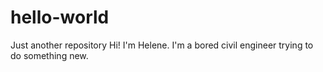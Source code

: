 # hello-world
Just another repository
Hi! I'm Helene.
I'm a bored civil engineer trying to do something new.
